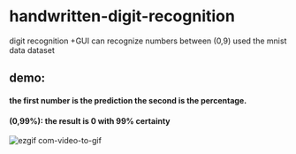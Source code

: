 # handwritten-digit-recognition
digit recognition +GUI
can recognize numbers between (0,9)
used the mnist data dataset 

## demo:

#### the first number is the prediction the second is the percentage.
#### (0,99%): the result is 0 with 99% certainty

![ezgif com-video-to-gif](https://user-images.githubusercontent.com/57813196/93669768-178bbf80-fa9f-11ea-810c-23cc17ef2906.gif)

